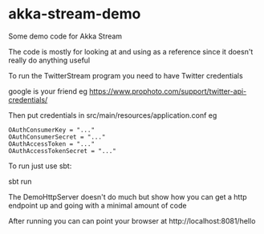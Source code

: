 # akka-stream-demo
Some demo code for Akka Stream

The code is mostly for looking at and using as a reference since it doesn't really do anything useful

To run the TwitterStream program you need to have Twitter credentials

google is your friend eg https://www.prophoto.com/support/twitter-api-credentials/
  
Then put credentials in src/main/resources/application.conf eg
```
OAuthConsumerKey = "..."
OAuthConsumerSecret = "..."
OAuthAccessToken = "..."
OAuthAccessTokenSecret = "..."
```
To run just use sbt:

sbt run 

The DemoHttpServer doesn't do much but show how you can get a http endpoint up and going with a minimal amount of code

After running you can can point your browser at http://localhost:8081/hello


